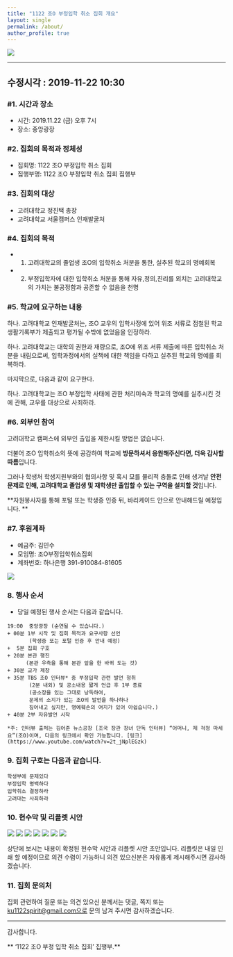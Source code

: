 ```yaml
---
title: "1122 조O 부정입학 취소 집회 개요"
layout: single
permalink: /about/
author_profile: true
---
```




![](/asset/image/poster01-01.png) 



----
수정시각 : 2019-11-22 10:30
----

### #1. 시간과 장소
* 시간: 2019.11.22 (금) 오후 7시
* 장소: 중앙광장



### #2. 집회의 목적과 정체성
* 집회명: 1122 조O 부정입학 취소 집회
* 집행부명: 1122 조O 부정입학 취소 집회 집행부



### #3. 집회의 대상 
* 고려대학교 정진택 총장
* 고려대학교 서울캠퍼스 인재발굴처



### #4. 집회의 목적 
* 1. 고려대학교의 졸업생 조O의 입학취소 처분을 통한, 실추된 학교의 명예회복
* 2. 부정입학자에 대한 입학취소 처분을 통해 자유,정의,진리를 외치는 고려대학교의 가치는 불공정함과 공존할 수 없음을 천명



### #5. 학교에 요구하는 내용
하나. 고려대학교 인재발굴처는, 조O 교우의 입학사정에 있어 위조 서류로 점철된 학교생활기록부가 제출되고 평가될 수밖에 없었음을 인정하라. 

하나. 고려대학교는 대학의 권한과 재량으로, 조O에 위조 서류 제출에 따른 입학취소 처분을 내림으로써, 입학과정에서의 실책에 대한 책임을 다하고 실추된 학교의 명예를 회복하라. 


마지막으로, 다음과 같이 요구한다. 

하나. 고려대학교는 조O 부정입학 사태에 관한 처리미숙과 학교의 명예를 실추시킨 것에 관해, 교우를 대상으로 사죄하라.



### #6. 외부인 참여 
고려대학교 캠퍼스에 외부인 출입을 제한시킬 방법은 없습니다.

더불어 조O 입학취소의 뜻에 공감하여 학교에 **방문하셔서 응원해주신다면, 더욱 감사할 따름**입니다.

그러나 학생처 학생지원부와의 협의사항 및 혹시 모를 물리적 충돌로 인해 생겨날 **안전 문제로 인해, 고려대학교 졸업생 및 재학생만 출입할 수 있는 구역을 설치할 것**입니다.

**자원봉사자를 통해 포털 또는 학생증 인증 뒤, 바리케이드 안으로 안내해드릴 예정입니다. **




### #7. 후원계좌
* 예금주: 김민수
* 모임명: 조O부정입학취소집회
* 계좌번호: 하나은행 391-910084-81605


![](/asset/image/account.png) 



### 8. 행사 순서
* 당일 예정된 행사 순서는 다음과 같습니다. 
```
19:00  중앙광장 (순연될 수 있습니다.)
+ 00분 1부 시작 및 집회 목적과 요구사항 선언 
       (학생증 또는 포털 인증 후 안내 예정)
+  5분 집회 구호
+ 20분 본관 행진
      (본관 우측을 통해 본관 앞을 한 바퀴 도는 것) 
+ 30분 교가 제창
+ 35분 TBS 조O 인터뷰* 중 부정입학 관련 발언 청취
       (2분 내외) 및 공소내용 짧게 언급 후 1부 종료
       (공소장을 있는 그대로 낭독하여, 
       문제의 소지가 있는 조O의 발언을 하나하나
       짚어내고 싶지만, 명예훼손의 여지가 있어 아쉽습니다.) 
+ 40분 2부 자유발언 시작

*주: 인터뷰 출처는 김어준 뉴스공장 [조국 장관 장녀 단독 인터뷰] “어머니, 제 걱정 마세요”(조O)이며, 다음의 링크에서 확인 가능합니다. [링크](https://www.youtube.com/watch?v=2t_jNplEGzk)

```


### 9. 집회 구호는 다음과 같습니다.
```
학생부에 문제있다 
부정입학 명백하다
입학취소 결정하라
고려대는 사죄하라
```



### 10. 현수막 및 리플렛 시안

![](/asset/image/b01.png) 
![](/asset/image/b02.png) 
![](/asset/image/b03.png) 
![](/asset/image/b04.png) 
![](/asset/image/b05.png) 
![](/asset/image/r01.png) 
![](/asset/image/r03.png) 

상단에 보시는 내용이 확정된 현수막 시안과 리플렛 시안 초안입니다.
리플릿은 내일 인쇄 할 예정이므로 의견 수렴이 가능하니 의견 있으신분은 자유롭게 제시해주시면 감사하겠습니다.




### 11. 집회 문의처

집회 관련하여 질문 또는 의견 있으신 분께서는 댓글, 쪽지 또는 ku1122spirit@gmail.com으로 문의 남겨 주시면 감사하겠습니다.



-----

감사합니다.



** ‘1122 조O 부정 입학 취소 집회’ 집행부.**



